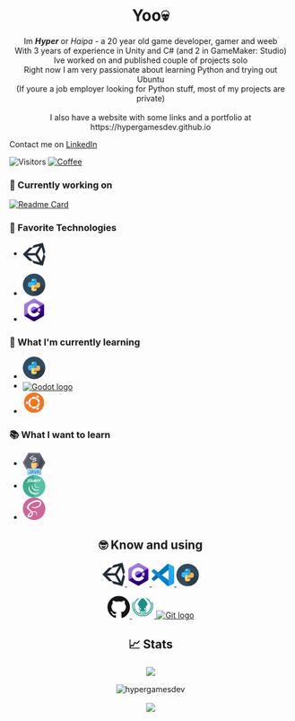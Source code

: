 <h1 align="center">Yoo💀</h1>
<p align="center">Im <b><i>Hyper</i></b> or <i>Haipa</i> - a 20 year old game developer, gamer and weeb
<br>
With 3 years of experience in Unity and C# (and 2 in GameMaker: Studio)<br>
Ive worked on and published couple of projects solo<br>
Right now I am very passionate about learning Python and trying out Ubuntu<br>
(If youre a job employer looking for Python stuff, most of my projects are private)<br>
<br>
I also have a website with some links and a portfolio at https://hypergamesdev.github.io

Contact me on [LinkedIn](https://linkedin.com/in/hypergamesdev)
</p>

![Visitors](https://komarev.com/ghpvc/?username=HyperGamesDev) [![Coffee](https://badgen.net/badge/Buy%20Me/A%20Coffee/purple?icon=kofi)](https://www.buymeacoffee.com/hypergamesdev) 

### 📜 Currently working on
<!--Learning Python and Godot🤓<br>-->
[![Readme Card](https://github-readme-stats-hgd-git-main-hypergamesdev.vercel.app/api/pin/?username=hypergamesdev&repo=chromabounce&theme=cobalt)](https://github.com/hypergamesdev/ChromaBounce)
<!--[![Readme Card](https://github-readme-stats-hgd-git-main-hypergamesdev.vercel.app/api/pin/?username=hypergamesdev&repo=ritsukiri&theme=cobalt)](https://github.com/hypergamesdev/Ritsukiri)-->
<!--[![Readme Card](https://github-readme-stats-hgd-git-main-hypergamesdev.vercel.app/api/pin/?username=hypergamesdev&repo=sss222&theme=cobalt)](https://github.com/hypergamesdev/sss222)-->
<!--[![Readme Card](https://github-readme-stats-hgd-git-main-hypergamesdev.vercel.app/api/pin/?username=HyperLemonStudios&repo=rusty-ropes&theme=cobalt)](https://github.com/HyperLemonStudios/rusty-ropes)-->
<!--[![Readme Card](https://github-readme-stats-hgd-git-main-hypergamesdev.vercel.app/api/pin/?username=hypergamesdev&repo=glitchout&theme=cobalt)](https://github.com/hypergamesdev/glitchout)-->
<!--[![Readme Card](https://github-readme-stats-hgd-git-main-hypergamesdev.vercel.app/api/pin/?username=HyperLemonStudios&repo=iTower&theme=cobalt)](https://github.com/HyperLemonStudios/iTower)-->


### 🌟 Favorite Technologies
  * <a title="Unity" href="http://unity.com/"> <img width="40" align="center" src="assets/img/unity.png" alt="Unity logo" /> </a>
  <!-- * <a title="Godot" href="http://godotengine.org/"> <img width="40" align="center" src="https://godotengine.org/assets/press/icon_color.png" alt="Godot logo" /> </a> -->
  * <a title="Python" href="https://www.python.org/"> <img width="40" src="assets/img/python.png" alt="Python logo"/> </a>
  * <a title="CSharp" href="https://docs.microsoft.com/pl-pl/dotnet/csharp/"> <img width="40" src="assets/img/csharp.png" alt="CSharp logo"/> </a>

### 📖 What I'm currently learning
  * <a title="Python" href="https://www.python.org/"> <img width="40" src="assets/img/python.png" alt="Python logo"/> </a>
  * <a title="Godot" href="http://godotengine.org/"> <img width="40" align="center" src="https://godotengine.org/assets/press/icon_color.png" alt="Godot logo" /> </a>
  * <a title="Ubuntu" href="https://ubuntu.com"> <img width="40" src="assets/img/ubuntu.png" alt="Ubuntu logo"/> </a>
  <!--* <a title="MongoDB" href="https://www.mongodb.com/"> <img width="40" align="center" src="assets/img/mongodb.png" alt="MongoDB logo" /> </a>-->

### 📚 What I want to learn
  * <a title="Java" href="https://www.java.com/"> <img width="40" align="center" src="assets/img/java.png" alt="Java logo" /> </a>
  * <a title="JS & JQuery" href="https://www.jquery.com/"> <img width="40" align="center" src="assets/img/jquery.png" alt="JQuery logo" /> </a>
  * <a title="CSS & SASS" href="https://sass-lang.com/"> <img width="40" src="assets/img/sass.png" alt="SASS logo" /> </a>
  <!--* <a title="Godot" href="https://godotengine.org/"> <img width="40" src="assets/img/godot.png" alt="Godot logo" /> </a>-->


<h2 align="center">🤓 Know and using</h2>
<p align="center">
  <a title="Unity" href="http://unity.com/">
    <img width="40" src="assets/img/unity.png" alt="Unity logo" />
  </a>
  <a title="CSharp" href="https://docs.microsoft.com/pl-pl/dotnet/csharp/">
    <img width="40" src="assets/img/csharp.png" alt="CSharp logo"/>
  </a>
  <a title="Visual-studio-code" href="https://code.visualstudio.com/">
    <img width="40" src="https://raw.githubusercontent.com/github/explore/master/topics/visual-studio-code/visual-studio-code.png" alt="Visual-studio-code's logo" />
  </a>
  <!-- <a title="MongoDB" href="https://www.mongodb.com/">
    <img width="40" src="assets/img/mongodb.png" alt="MongoDB logo" />
  </a> -->
  <a title="Python" href="https://www.python.org/"> <img width="40" src="assets/img/python.png" alt="Python logo"/> </a>
</p>
  
<p align="center">
  <a title="GitHub" href="https://github.com">
    <img width="40" src="https://raw.githubusercontent.com/github/explore/master/topics/github/github.png" alt="GitHub's logo" />
  </a>
  <a title="GitKraken" href="https://gitkraken.com">
    <img width="40" src="assets/img/gitkraken.png" alt="GitKraken logo" />
  </a>
  <a title="Git" href="https://git-scm.com/">
    <img width="40" src="https://www.vectorlogo.zone/logos/git-scm/git-scm-icon.svg" alt="Git logo" />
  </a>
  <!--<a title="HTML" href="https://www.w3.org/html/">
      <img width="40" src="https://raw.githubusercontent.com/github/explore/master/topics/html/html.png" alt="HTML logo" />
  </a>-->
</p>

<h2 align="center">📈 Stats</h2>
<p align="center">
  <img align="center" src="https://github-readme-stats-hgd-git-main-hypergamesdev.vercel.app/api?username=HyperGamesDev&count_private=true&show_icons=true&theme=cobalt" />
</p>
<p align="center"><img align="center" src="https://github-readme-streak-stats.herokuapp.com/?user=HyperGamesDev&theme=cobalt" alt="hypergamesdev" /></p>
<!--<p align="center">
  <img align="center" src="https://github-readme-stats.vercel.app/api/wakatime?username=HyperGamesDev&theme=cobalt" />
</p>-->
<p align="center">
  <img align="center" src="https://github-readme-stats-hgd-git-main-hypergamesdev.vercel.app/api/top-langs/?username=HyperGamesDev&count_private=true&layout=compact&theme=cobalt&exclude_repo=github-readme-stats,HyperGamesDev_assets,hypergamesdev.github.io,hypercraft,mc-planetoids&hide=hlsl,shaderlab,glsl,nsis,html,objective-c%2B%2B" />
</p>
